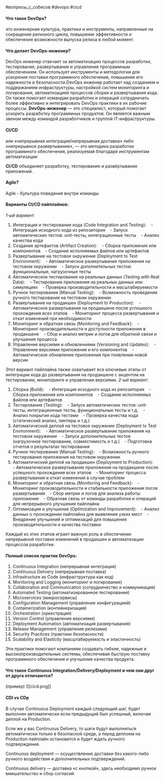 #вопросы_с_собесов #devops #cicd

#### Что такое DevOps?  
это инженерная культура, практики и инструменты, направленные на сокращение релизного цикла, повышение эффективности и обеспечение возможности выпуска релиза в любой момент.    
#### Что делает DevOps-инженер?
DevOps инженер отвечает за автоматизацию процессов разработки, тестирования, развертывания и управления программным обеспечением. Он использует инструменты и методологии для ускорения поставки программного обеспечения, повышения его надежности и безопасности.DevOps инженер работает над созданием и поддержанием инфраструктуры, настройкой систем мониторинга и логирования, автоматизацией процессов сборки и развертывания кода. Он также помогает командам разработки и операций сотрудничать более эффективно и интегрировать DevOps практики в их рабочие процессы. **DevOps-инженер** — это специалист, который помогает ускорить разработку программных продуктов. Он является важным звеном между командой разработчиков и группой IT-инфраструктуры.  
#### CI/CD 
или «непрерывная интеграция/непрерывная доставка» либо «непрерывное развертывание», — это методика разработки программного обеспечения, реализуемая благодаря инструментам автоматизации  

**CI**/**CD** объединяет разработку, тестирование и развёртывание приложений.  
#### Agile?  
Agile - Культура поведения внутри команды
#### Варианты CI/CD пайплайнов:
_1-ый вариант:_

1. Интеграция и тестирование кода (Code Integration and Testing):
   - Интеграция исходного кода из репозитория
   - Запуск автоматических тестов: unit-тесты, интеграционные тесты
   - Анализ качества кода
2. Создание артефактов (Artifact Creation):
   - Сборка приложения или компонентов
   - Создание исполняемых файлов или артефактов
3. Развертывание на тестовое окружение (Deployment to Test Environment):
   - Автоматическое развертывание приложения на тестовом окружении
   - Запуск дополнительных тестов: функциональные, нагрузочные тесты
4. Автоматическое тестирование на реальных данных (Testing with Real Data):
   - Тестирование приложения на реальных данных или симуляциях
   - Проверка производительности и масштабируемости
5. Ручное тестирование (Manual Testing):
   - Возможность проведения ручного тестирования на тестовом окружении
6. Развертывание на продакшен (Deployment to Production):
   - Автоматическое развертывание на продакшене после успешного прохождения всех этапов
   - Мониторинг процесса развертывания и откат изменений при необходимости
7. Мониторинг и обратная связь (Monitoring and Feedback):
   - Мониторинг производительности и доступности приложения в продакшене
   - Сбор и анализ метрик и логов для обратной связи и улучшения процесса
8. Управление версиями и обновлениями (Versioning and Updates):
   - Управление версиями приложения и его компонентов
   - Автоматическое обновление приложения при появлении новой версии

Этот вариант пайплайна также охватывает все ключевые этапы от интеграции кода до развертывания на продакшене с акцентом на тестировании, мониторинге и управлении версиями.
_2-ый вариант:_

1. Сборка (Build):
   - Интеграция исходного кода из репозитория
   - Сборка приложения или компонентов
   - Создание исполняемых файлов или артефактов
2. Тестирование (Testing):
   - Запуск автоматических тестов: unit-тесты, интеграционные тесты, функциональные тесты и т.д.
   - Анализ покрытия кода тестами
   - Проверка качества кода (статический анализ, линтеры и т.д.)
3. Автоматический деплой на тестовое окружение (Deployment to Test Environment):
   - Автоматическое развертывание приложения на тестовом окружении
   - Запуск дополнительных тестов (нагрузочное тестирование, совместимость и т.д.)
   - Подготовка отчетов о результатах тестирования
4. Ручное тестирование (Manual Testing):
   - Возможность ручного тестирования приложения на тестовом окружении
5. Автоматический деплой на продакшен (Deployment to Production):
   - Автоматическое развертывание приложения на продакшене после успешного прохождения всех этапов
   - Мониторинг процесса развертывания и откат изменений в случае проблем
6. Мониторинг и обратная связь (Monitoring and Feedback):
   - Мониторинг производительности и стабильности приложения после развертывания
   - Сбор метрик и логов для анализа работы приложения
   - Обратная связь от команды разработки и операций для непрерывного улучшения пайплайна
7. Оптимизация и улучшение (Optimization and Improvement):
   - Анализ данных о прохождении пайплайна для выявления узких мест
   - Внедрение улучшений и оптимизаций для повышения производительности и качества поставки

Каждый из этих этапов играет важную роль в обеспечении непрерывной поставки изменений в продакшен и автоматизации процессов разработки.
#### Полный список практик DevOps:

1. Continuous Integration (непрерывная интеграция)
2. Continuous Delivery (непрерывная поставка)
3. Infrastructure as Code (инфраструктура как код)
4. Monitoring and Logging (мониторинг и логирование)
5. Collaboration and Communication (сотрудничество и коммуникация)
6. Automated Testing (автоматизированное тестирование)
7. Microservices (микросервисы)
8. Configuration Management (управление конфигурацией)
9. Containerization (контейнеризация)
10. Orchestration (оркестрация)
11. Version Control (управление версиями)
12. Deployment Automation (автоматизация развертывания)
13. Release Management (управление релизами)
14. Security Practices (практики безопасности)
15. Scalability and Elasticity (масштабируемость и эластичность)

Эти практики помогают компаниям создавать гибкие, надежные и высокопроизводительные системы, обеспечивая быструю поставку программного обеспечения и улучшение качества продукта.  
#### Что такое Continuous Integration/Delivery/Deployment и чем они друг от друга отличаются? 
(пример)  ![[cicd.png]]
#### CDl vs CDp
В случае Continuous Deployment каждый следующий шаг, будет выполнен автоматически если предыдущий был успешный, включая деплой на Production.

Если же у вас Continuous Delivery, то шаги будут выполняться автоматически только в безопасной среде, а перед деплоем на Production пайплайн остановится и будет ждать ручного подтверждения.  
  
Continuous deployment — осуществление доставки без какого-либо ручного воздействия и дополнительных подтверждений.

Continuous delivery — доставка «с кнопкой», здесь необходимо ручное вмешательство и сбор согласий.